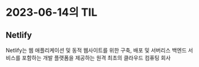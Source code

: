 # 2023-06-14의 TIL

## Netlify

Netlify는 웹 애플리케이션 및 동적 웹사이트를 위한 구축, 배포 및 서버리스 백엔드 서비스를 포함하는 개발 플랫폼을 제공하는 원격 최초의 클라우드 컴퓨팅 회사

